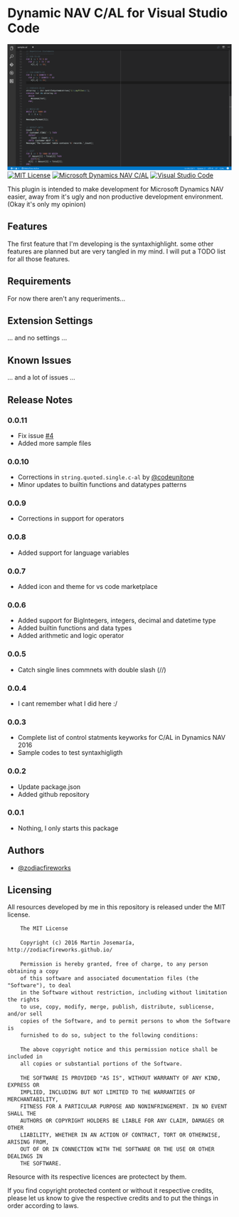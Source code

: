 # Dynamic NAV C/AL for Visual Studio Code

[![Preview](./images/banner.png)][1]
[![MIT License][2]][1] [![Microsoft Dynamics NAV C/AL][3]][1] [![Visual Studio Code][4]][1]

This plugin is intended to make development for Microsoft Dynamics NAV easier, away from it's ugly and non productive development environment. (Okay it's only my opinion)

## Features

The first feature that I'm developing is the syntaxhighlight. some other features are planned but are very tangled in my mind. I will put a TODO list for all those features.

## Requirements

For now there aren't any requeriments...

## Extension Settings

... and no settings ...

## Known Issues

... and a lot of issues ...

## Release Notes

### 0.0.11
- Fix issue [#4](https://github.com/zodiacfireworks/vscode-c-al/issues/4)
- Added more sample files

### 0.0.10
- Corrections in `string.quoted.single.c-al` by [@codeunitone](https://github.com/codeunitone)
- Minor updates to builtin functions and datatypes patterns

### 0.0.9
- Corrections in support for operators

### 0.0.8
- Added support for language variables

### 0.0.7
- Added icon and theme for vs code marketplace

### 0.0.6
- Added support for BigIntegers, integers, decimal and datetime type
- Added builtin functions and data types
- Added arithmetic and logic operator

### 0.0.5
- Catch single lines commnets with double slash (//)

### 0.0.4
- I cant remember what I did here :/

### 0.0.3
- Complete list of control statments keyworks for C/AL in Dynamics NAV 2016
- Sample codes to test syntaxhigligth

### 0.0.2
- Update package.json
- Added github repository

### 0.0.1
- Nothing, I only starts this package

## Authors

* [@zodiacfireworks](https://github.com/zodiacfireworks)

## Licensing

All resources developed by me in this repository is released under the MIT license.

```text
    The MIT License

    Copyright (c) 2016 Martin Josemaría, http://zodiacfireworks.github.io/

    Permission is hereby granted, free of charge, to any person obtaining a copy
    of this software and associated documentation files (the "Software"), to deal
    in the Software without restriction, including without limitation the rights
    to use, copy, modify, merge, publish, distribute, sublicense, and/or sell
    copies of the Software, and to permit persons to whom the Software is
    furnished to do so, subject to the following conditions:

    The above copyright notice and this permission notice shall be included in
    all copies or substantial portions of the Software.

    THE SOFTWARE IS PROVIDED "AS IS", WITHOUT WARRANTY OF ANY KIND, EXPRESS OR
    IMPLIED, INCLUDING BUT NOT LIMITED TO THE WARRANTIES OF MERCHANTABILITY,
    FITNESS FOR A PARTICULAR PURPOSE AND NONINFRINGEMENT. IN NO EVENT SHALL THE
    AUTHORS OR COPYRIGHT HOLDERS BE LIABLE FOR ANY CLAIM, DAMAGES OR OTHER
    LIABILITY, WHETHER IN AN ACTION OF CONTRACT, TORT OR OTHERWISE, ARISING FROM,
    OUT OF OR IN CONNECTION WITH THE SOFTWARE OR THE USE OR OTHER DEALINGS IN
    THE SOFTWARE.
```

Resource with its respective licences are protectect by them.

If you find copyright protected content or without it respective credits, please let us know to give the respective credits and to put the things in order according to laws.


[1]: git@github.com:zodiacfireworks/vscode-c-al.git
[2]: https://img.shields.io/badge/License-MIT-blue.svg?maxAge=2592000&style=flat-square
[3]: https://img.shields.io/badge/Language-C/AL-blue.svg?maxAge=2592000&style=flat-square
[4]: https://img.shields.io/badge/Tool-Visual%20Studio%20Code-blue.svg?maxAge=2592000&style=flat-square

